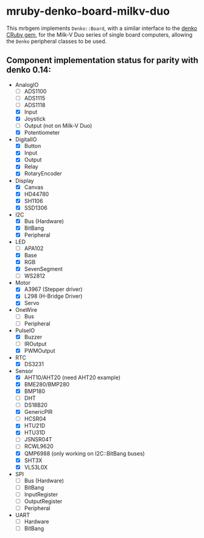 # mruby-denko-board-milkv-duo

This mrbgem implements `Denko::Board`, with a similar interface to the [denko CRuby gem](https://github.com/denko-rb/denko), for the Milk-V Duo series of single board computers, allowing the `Denko` peripheral classes to be used.

## Component implementation status for parity with denko 0.14:

- AnalogIO
  - [ ] ADS1100
  - [ ] ADS1115
  - [ ] ADS1118
  - [x] Input
  - [x] Joystick
  - [ ] Output (not on Milk-V Duo)
  - [x] Potentiometer

- DigitalIO
  - [x] Button
  - [x] Input
  - [x] Output
  - [x] Relay
  - [x] RotaryEncoder

- Display
  - [x] Canvas
  - [x] HD44780
  - [x] SH1106
  - [x] SSD1306

- I2C
  - [x] Bus (Hardware)
  - [x] BitBang
  - [x] Peripheral

- LED
  - [ ] APA102
  - [x] Base
  - [x] RGB
  - [x] SevenSegment
  - [ ] WS2812

- Motor
  - [x] A3967 (Stepper driver)
  - [x] L298 (H-Bridge Driver)
  - [x] Servo

- OneWire
  - [ ] Bus
  - [ ] Peripheral

- PulseIO
  - [x] Buzzer
  - [ ] IROutput
  - [x] PWMOutput

- RTC
  - [x] DS3231

- Sensor
  - [x] AHT10/AHT20 (need AHT20 example)
  - [x] BME280/BMP280
  - [x] BMP180
  - [ ] DHT
  - [ ] DS18B20
  - [x] GenericPIR
  - [ ] HCSR04
  - [x] HTU21D
  - [x] HTU31D
  - [ ] JSNSR04T
  - [ ] RCWL9620
  - [x] QMP6988 (only working on I2C::BitBang buses)
  - [x] SHT3X
  - [x] VL53L0X

- SPI
  - [ ] Bus (Hardware)
  - [ ] BitBang
  - [ ] InputRegister
  - [ ] OutputRegister
  - [ ] Peripheral

- UART
  - [ ] Hardware
  - [ ] BitBang
